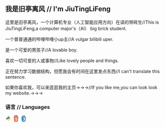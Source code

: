 ## 我是旧亭离风 // I'm JiuTingLiFeng 
这里是旧亭离风，一个计算机专业（人工智能应用方向）在读的带砖生//This is JiuTingLiFeng,a computer major's（AI） big brick student.

一个普普通通的哔哩哔哩小up主//A vulgar bilibili uper.

是一个可爱的男孩子//A lovable boy.

喜欢一切可爱的人或事物//Like lovely people and things.

正在努力学习数据结构，但愿我会有时间在这里发点东西//I can't translate this sentence.

如果你喜欢我，可以来逛逛我的主页→→→//If you like me,you can look look my website.→→→

### 语言 // Languages
<!-- languages:start -->
<!-- prettier-ignore-start -->
<!-- markdownlint-disable -->
<code><img height="20" src="https://raw.githubusercontent.com/github/explore/80688e429a7d4ef2fca1e82350fe8e3517d3494d/topics/python/python.png" alt="python" /></code>
<code><img height="20" src="https://raw.githubusercontent.com/github/explore/80688e429a7d4ef2fca1e82350fe8e3517d3494d/topics/html/html.png" alt="html" /></code>
<code><img height="20" src="https://raw.githubusercontent.com/github/explore/80688e429a7d4ef2fca1e82350fe8e3517d3494d/topics/css/css.png" alt="css" /></code>
<!-- markdownlint-restore -->
<!-- prettier-ignore-end -->
<!-- languages:end -->
